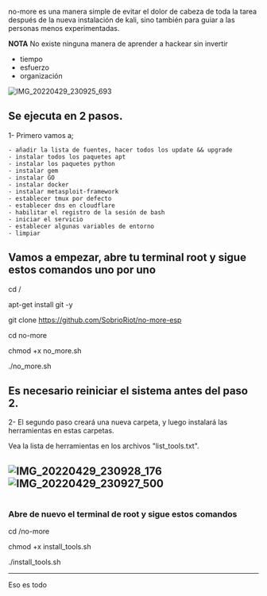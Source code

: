no-more es una manera simple de evitar el dolor de cabeza de toda la tarea después de la nueva instalación de kali, sino también para guiar a las personas menos experimentadas. 

**NOTA**  No existe ninguna manera de aprender a hackear sin invertir

- tiempo
- esfuerzo
- organización

![IMG_20220429_230925_693](https://user-images.githubusercontent.com/64184513/166124722-3378bdb9-7d3c-4e40-9c4f-aa1a7e57bd59.jpg)

## Se ejecuta en 2 pasos.

1- Primero vamos a;

    - añadir la lista de fuentes, hacer todos los update && upgrade 
    - instalar todos los paquetes apt 
    - instalar los paquetes python
    - instalar gem 
    - instalar GO 
    - instalar docker
    - instalar metasploit-framework
    - establecer tmux por defecto
    - establecer dns en cloudflare
    - habilitar el registro de la sesión de bash 
    - iniciar el servicio
    - establecer algunas variables de entorno
    - limpiar

## Vamos a empezar, abre tu terminal root y sigue estos comandos uno por uno

cd /

apt-get install git -y

git clone https://github.com/SobrioRiot/no-more-esp

cd no-more

chmod +x no_more.sh

./no_more.sh

## Es necesario reiniciar el sistema antes del paso 2.


2- El segundo paso creará una nueva carpeta, y luego instalará las herramientas en estas carpetas.

Vea la lista de herramientas en los archivos "list_tools.txt".

![IMG_20220429_230928_176](https://user-images.githubusercontent.com/64184513/166124803-63239410-61d9-4255-add2-7d5525f6fd20.jpg)
![IMG_20220429_230927_500](https://user-images.githubusercontent.com/64184513/166124816-e92c34fc-14ec-4ef7-a771-886e6a77982c.jpg)
------------------------------
#

### Abre de nuevo el terminal de root y sigue estos comandos

cd /no-more

chmod +x install_tools.sh

./install_tools.sh

-------------------------------

Eso es todo
